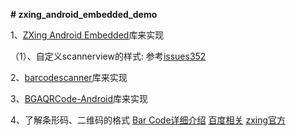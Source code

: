 **# zxing_android_embedded_demo**

1、[ZXing Android Embedded](https://github.com/journeyapps/zxing-android-embedded)库来实现

（1）、自定义scannerview的样式:
参考[issues352](https://github.com/journeyapps/zxing-android-embedded/issues/352)

2、[barcodescanner](https://github.com/dm77/barcodescanner#simple-usage)库来实现

3、[BGAQRCode-Android](https://github.com/bingoogolapple/BGAQRCode-Android)库来实现

4、了解条形码、二维码的格式
[Bar Code详细介绍](https://blog.csdn.net/fengbingchun/article/category/839689)
[百度相关](https://baike.baidu.com/item/%E6%9D%A1%E5%BD%A2%E7%A0%81/278988)
[zxing官方](https://github.com/zxing/zxing)
